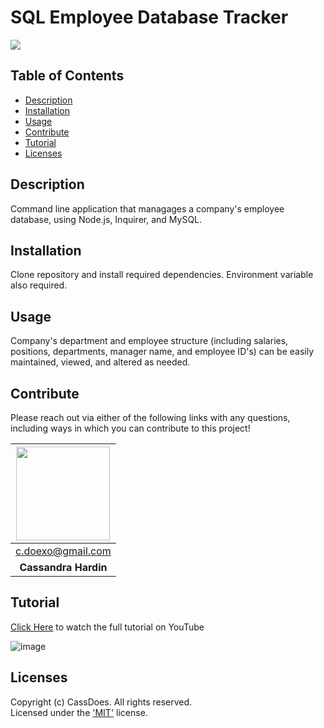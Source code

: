 # SQL Employee Database Tracker
  [<img src="https://img.shields.io/badge/License-MIT-yellow.svg"/>](https://www.mit.edu/~amini/LICENSE.md)

  ## Table of Contents
  - [Description](#description)
  - [Installation](#installation)
  - [Usage](#usage)
  - [Contribute](#contribute)
  - [Tutorial](#tutorial)
  - [Licenses](#licenses)

  ## Description
  Command line application that managages a company's employee database, using Node.js, Inquirer, and MySQL.

  ## Installation
  Clone repository and install required dependencies. Environment variable also required.

  ## Usage
  Company's department and employee structure (including salaries, positions, departments, manager name, and employee ID's) can be easily maintained, viewed, and altered as needed.
  
  ## Contribute 
  Please reach out via either of the following links with any questions, including ways in which
  you can contribute to this project!

  | [<img src="https://github.com/CassDoes.png?" width="150"/>](https://github.com/CassDoes) |
  | :-: |
  | c.doexo@gmail.com |
  | **Cassandra Hardin** |

  ## Tutorial

  [Click Here](https://www.youtube.com/watch?v=ByX2Mt9Qu7c) to watch the full tutorial on YouTube 
  
  ![image](https://user-images.githubusercontent.com/96797348/167276825-f1d5503b-0e1e-462f-aa99-bffe54286763.png)

  ## Licenses
  Copyright (c) CassDoes. All rights reserved.  
  Licensed under the ['MIT'](https://www.mit.edu/~amini/LICENSE.md) license.